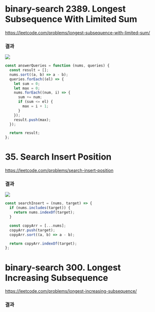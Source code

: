 # binary-search 2389. Longest Subsequence With Limited Sum

https://leetcode.com/problems/longest-subsequence-with-limited-sum/

### 결과

![](https://velog.velcdn.com/images/nsunny0908/post/0b282ddd-9ecf-491a-8c23-a8c428ca7d3e/image.png)

```js
const answerQueries = function (nums, queries) {
  const result = [];
  nums.sort((a, b) => a - b);
  queries.forEach((el) => {
    let sum = 0;
    let max = 0;
    nums.forEach((num, i) => {
      sum += num;
      if (sum <= el) {
        max = i + 1;
      }
    });
    result.push(max);
  });

  return result;
};
```

# 35. Search Insert Position

https://leetcode.com/problems/search-insert-position

### 결과

![](https://velog.velcdn.com/images/nsunny0908/post/9ad09d4d-4a54-4a62-8363-43dfa56540a6/image.png)

```js
const searchInsert = (nums, target) => {
  if (nums.includes(target)) {
    return nums.indexOf(target);
  }

  const copyArr = [...nums];
  copyArr.push(target);
  copyArr.sort((a, b) => a - b);

  return copyArr.indexOf(target);
};
```

# binary-search 300. Longest Increasing Subsequence

https://leetcode.com/problems/longest-increasing-subsequence/

### 결과

```js

```
